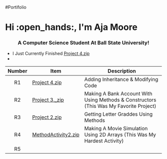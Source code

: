 #Portifolio
<h1 align"center"> Hi :open_hands:, I'm Aja Moore</h1>
<h3 align= "center"> A Computer Science Student At Ball State University!</h3>

- I Just Currently Finished [Project 4.zip](https://github.com/ilyyaja/Project-4/blob/79e5c610177cf3a971f6e1587174919dbe2ef89d/Project%204.zip)
- 
| Number | Item | Description
| :---: | ----| -----|
| R1 |  [Project 4.zip](https://github.com/ilyyaja/Project-4/blob/79e5c610177cf3a971f6e1587174919dbe2ef89d/Project%204.zip) | Adding Inheritance & Modifying Code
| R2 | [Project 3._zip](https://github.com/ilyyaja/Project-4/blob/80a4039e4176c236455f40eef6e8cea017e69bab/src/Project%203_.zip) | Making A Bank Account With Using Methods & Constructors (This Was My Favorite Project) |
| R3 | [Project  2.zip](https://github.com/ilyyaja/Project-4/blob/129a76980851541088c8aa36ab971d2b129dad51/src/Project%202.zip) | Getting Letter Graddes Using Methods |
|R4 | [MethodActivity2.zip](https://github.com/ilyyaja/Project-4/blob/630d53a3579c14f30959afd454ab57063967b034/src/MethodActivity2.zip) |Making A Movie Simulation Using 2D Arrays (This Was My Hardest Activity)
| R5 | 
